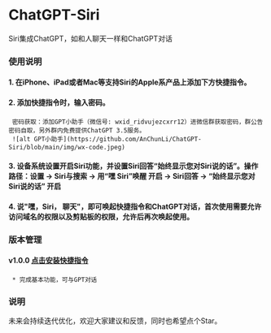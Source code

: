 # ChatGPT-Siri
Siri集成ChatGPT，如和人聊天一样和ChatGPT对话

###  使用说明
#### 1. 在iPhone、iPad或者Mac等支持Siri的Apple系产品上添加下方快捷指令。
#### 2. 添加快捷指令时，输入密码。
     密码获取：添加GPT小助手（微信号: wxid_ridvujezcxrr12）进微信群获取密码，群公告密码自取，另外群内免费提供ChatGPT 3.5服务。
     ![alt GPT小助手](https://github.com/AnChunLi/ChatGPT-Siri/blob/main/img/wx-code.jpeg)
#### 3. 设备系统设置开启Siri功能，并设置Siri回答“始终显示您对Siri说的话”。操作路径：设置 -> Siri与搜索 -> 用“嘿 Siri”唤醒 开启 -> Siri回答 -> “始终显示您对Siri说的话” 开启
#### 4. 说"嘿，Siri， 聊天"，即可唤起快捷指令和ChatGPT对话，首次使用需要允许访问域名的权限以及剪贴板的权限，允许后再次唤起使用。

### 版本管理
#### v1.0.0 [点击安装快捷指令](https://www.icloud.com/shortcuts/c1a2192678bd45ef8d0d9ee90ab492f5)
     * 完成基本功能，可与GPT对话

### 说明
未来会持续迭代优化，欢迎大家建议和反馈，同时也希望点个Star。
